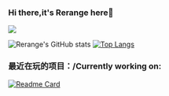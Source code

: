 ### Hi there,it's Rerange here👋
![](https://komarev.com/ghpvc/?username=Quandong-Zhang&color=ff69b4)
<!--
**Quandong-Zhang/Quandong-Zhang** is a ✨ _special_ ✨ repository because its `README.md` (this file) appears on your GitHub profile.

Here are some ideas to get you started:

- 🔭 I’m currently working on ...
- 🌱 I’m currently learning ...
- 👯 I’m looking to collaborate on ...
- 🤔 I’m looking for help with ...
- 💬 Ask me about ...
- 📫 How to reach me: ...
- 😄 Pronouns: ...
- ⚡ Fun fact: ...
-->
![Rerange's GitHub stats](https://github-readme-stats.vercel.app/api?username=Quandong-Zhang&show_icons=true&theme=dracula)
[![Top Langs](https://github-readme-stats.vercel.app/api/top-langs/?username=Quandong-Zhang&hide=Ren'py)](https://github.com/anuraghazra/github-readme-stats)

### 最近在玩的项目：/Currently working on:
[![Readme Card](https://github-readme-stats.lwd-temp.top/api/pin/?username=Quandong-Zhang&repo=easynet-playlist-downloader&show_owner=true)](https://github.com/Quandong-Zhang/easynet-playlist-downloader)
